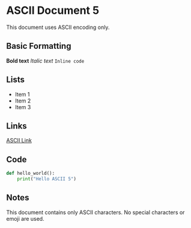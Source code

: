# ASCII Document 5

This document uses ASCII encoding only.

## Basic Formatting
**Bold text**
*Italic text*
`Inline code`

## Lists
- Item 1
- Item 2
- Item 3

## Links
[ASCII Link](https://example.com)

## Code
```python
def hello_world():
    print("Hello ASCII 5")
```

## Notes
This document contains only ASCII characters.
No special characters or emoji are used.
